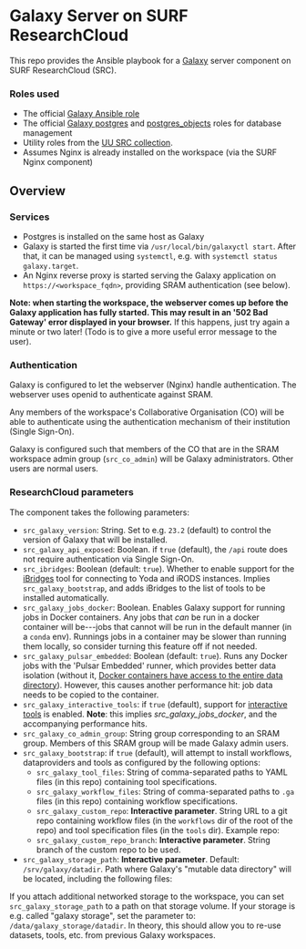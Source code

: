 # Galaxy Server on SURF ResearchCloud

This repo provides the Ansible playbook for a [Galaxy](https://galaxyproject.org/) server component on SURF ResearchCloud (SRC).

### Roles used

* The official [Galaxy Ansible role](https://github.com/galaxyproject/ansible-galaxy)
* The official [Galaxy postgres](https://github.com/galaxyproject/ansible-postgresql) and [postgres_objects](https://github.com/galaxyproject/ansible-postgresql-objects) roles for database management
* Utility roles from the [UU SRC collection](https://github.com/UtrechtUniversity/researchcloud-items).
* Assumes Nginx is already installed on the workspace (via the SURF Nginx component)
 
## Overview

### Services

* Postgres is installed on the same host as Galaxy
* Galaxy is started the first time via `/usr/local/bin/galaxyctl start`. After that, it can be managed using `systemctl`, e.g. with `systemctl status galaxy.target`.
* An Nginx reverse proxy is started serving the Galaxy application on `https://<workspace_fqdn>`, providing SRAM authentication (see below).

**Note: when starting the workspace, the webserver comes up before the Galaxy application has fully started. This may result in an '502 Bad Gateway' error displayed in your browser.** If this happens, just try again a minute or two later! (Todo is to give a more useful error message to the user).

### Authentication

Galaxy is configured to let the webserver (Nginx) handle authentication. The webserver uses openid to authenticate against SRAM.

Any members of the workspace's Collaborative Organisation (CO) will be able to authenticate using the authentication mechanism of their institution (Single Sign-On).

Galaxy is configured such that members of the CO that are in the SRAM workspace admin group (`src_co_admin`) will be Galaxy administrators. Other users are normal users.

### ResearchCloud parameters

The component takes the following parameters:

* `src_galaxy_version`: String. Set to e.g. `23.2` (default) to control the version of Galaxy that will be installed.
* `src_galaxy_api_exposed`: Boolean. if `true` (default), the `/api` route does not require authentication via Single Sign-On.
* `src_ibridges`: Boolean (default: `true`). Whether to enable support for the [iBridges](https://github.com/UtrechtUniversity/galaxy-tools-ibridges) tool for connecting to Yoda and iRODS instances. Implies `src_galaxy_bootstrap`, and adds iBridges to the list of tools to be installed automatically.
* `src_galaxy_jobs_docker`: Boolean. Enables Galaxy support for running jobs in Docker containers. Any jobs that *can* be run in a docker container will be---jobs that cannot will be run in the default manner (in a `conda` env). Runnings jobs in a container may be slower than running them locally, so consider turning this feature off if not needed.
* `src_galaxy_pulsar_embedded`: Boolean (default: `true`). Runs any Docker jobs with the 'Pulsar Embedded' runner, which provides better data isolation (without it, [Docker containers have access to the entire data directory](https://training.galaxyproject.org/training-material/topics/admin/tutorials/interactive-tools/tutorial.html#securing-interactive-tools)). However, this causes another performance hit: job data needs to be copied to the container.
* `src_galaxy_interactive_tools`: if `true` (default), support for [interactive tools](https://docs.galaxyproject.org/en/master/admin/special_topics/interactivetools.html) is enabled. **Note**: this implies *src_galaxy_jobs_docker*, and the accompanying performance hits.
* `src_galaxy_co_admin_group`: String group corresponding to an SRAM group. Members of this SRAM group will be made Galaxy admin users.
* `src_galaxy_bootstrap`: if `true` (default), will attempt to install workflows, dataproviders and tools as configured by the following options:
    * `src_galaxy_tool_files`: String of comma-separated paths to YAML files (in this repo) containing tool specifications.
    * `src_galaxy_workflow_files`: String of comma-separated paths to `.ga` files (in this repo) containing workflow specifications.
    * `src_galaxy_custom_repo`: **Interactive parameter**. String URL to a git repo containing workflow files (in the `workflows` dir of the root of the repo) and tool specification files (in the `tools` dir). Example repo: 
    * `src_galaxy_custom_repo_branch`: **Interactive parameter**. String branch of the custom repo to be used.
* `src_galaxy_storage_path`: **Interactive parameter**. Default: `/srv/galaxy/datadir`. Path where Galaxy's "mutable data directory" will be located, including the following files:

If you attach additional networked storage to the workspace, you can set `src_galaxy_storage_path` to a path on that storage volume. If your storage is e.g. called "galaxy storage", set the parameter to: `/data/galaxy_storage/datadir`. In theory, this should allow you to re-use datasets, tools, etc. from previous Galaxy workspaces.

